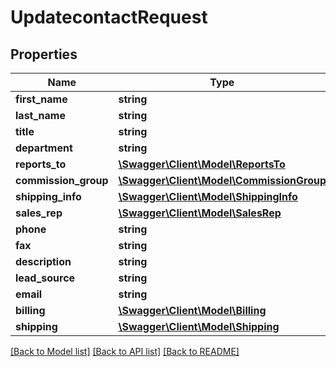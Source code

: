# UpdatecontactRequest

## Properties
Name | Type | Description | Notes
------------ | ------------- | ------------- | -------------
**first_name** | **string** |  | 
**last_name** | **string** |  | 
**title** | **string** |  | 
**department** | **string** |  | 
**reports_to** | [**\Swagger\Client\Model\ReportsTo**](ReportsTo.md) |  | 
**commission_group** | [**\Swagger\Client\Model\CommissionGroup**](CommissionGroup.md) |  | 
**shipping_info** | [**\Swagger\Client\Model\ShippingInfo**](ShippingInfo.md) |  | 
**sales_rep** | [**\Swagger\Client\Model\SalesRep**](SalesRep.md) |  | 
**phone** | **string** |  | 
**fax** | **string** |  | 
**description** | **string** |  | 
**lead_source** | **string** |  | 
**email** | **string** |  | 
**billing** | [**\Swagger\Client\Model\Billing**](Billing.md) |  | 
**shipping** | [**\Swagger\Client\Model\Shipping**](Shipping.md) |  | 

[[Back to Model list]](../../README.md#documentation-for-models) [[Back to API list]](../../README.md#documentation-for-api-endpoints) [[Back to README]](../../README.md)

